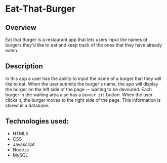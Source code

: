# Eat-That-Burger

## Overview

Eat that Burger is a restaurant app that lets users input the names of burgers they'd like to eat and keep track of the ones that they have already eaten. 

## Description

In this app a user has the ability to input the name of a burger that they will like to eat. When the user submits the burger's name, the app will display the burger on the left side of the page -- waiting to be devoured. Each burger in the waiting area also has a `Devour it!` button. When the user clicks it, the burger moves to the right side of the page. This information is stored in a database.

## Technologies used:

* HTML5
* CSS
* Javascript
* Node.js
* MySQL
